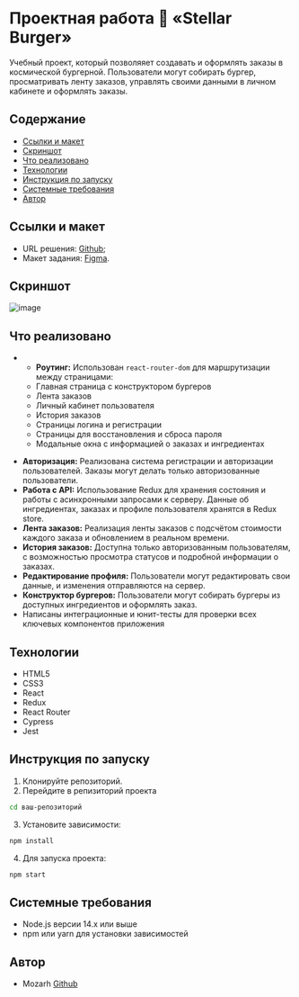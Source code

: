 # Проектная работа 🍔 «Stellar Burger»
Учебный проект, который позволяяет создавать и оформлять заказы в космической бургерной. Пользователи могут собирать бургер, просматривать ленту заказов, управлять своими данными в личном кабинете и оформлять заказы.

## Содержание
* [Cсылки и макет](#ссылки-и-макет)
* [Скриншот](#скриншот)
* [Что реализовано](#что-реализовано)
* [Технологии](#технологии)
* [Инструкция по запуску](#инструкция-по-запуску)
* [Системные требования](#системные-требования)
* [Автор](#автор)

## Ссылки и макет
* URL решения: [Github](https://github.com/Mozarh/stellar-burgers);
* Макет задания: [Figma](https://www.figma.com/design/UuC07QYEfmogQuPe6gQDql/React-Fullstack_-%D0%9F%D1%80%D0%BE%D0%B5%D0%BA%D1%82%D0%BD%D1%8B%D0%B5-%D0%B7%D0%B0%D0%B4%D0%B0%D1%87%D0%B8--3-%D0%BC%D0%B5%D1%81%D1%8F%D1%86%D0%B0-_external_link--Copy-?node-id=849-1002&t=mXM8zwKkuaYlPbYE-1).
  
## Скриншот
![image](https://github.com/user-attachments/assets/3d53be44-e040-410d-b97c-5a7c109d5f14)

## Что реализовано
* - **Роутинг:** Использован `react-router-dom` для маршрутизации между страницами:
  - Главная страница с конструктором бургеров
  - Лента заказов
  - Личный кабинет пользователя
  - История заказов
  - Страницы логина и регистрации
  - Страницы для восстановления и сброса пароля
  - Модальные окна с информацией о заказах и ингредиентах
- **Авторизация:** Реализована система регистрации и авторизации пользователей. Заказы могут делать только авторизованные пользователи.
- **Работа с API:** Использование Redux для хранения состояния и работы с асинхронными запросами к серверу. Данные об ингредиентах, заказах и профиле пользователя хранятся в Redux store.
- **Лента заказов:** Реализация ленты заказов с подсчётом стоимости каждого заказа и обновлением в реальном времени.
- **История заказов:** Доступна только авторизованным пользователям, с возможностью просмотра статусов и подробной информации о заказах.
- **Редактирование профиля:** Пользователи могут редактировать свои данные, и изменения отправляются на сервер.
- **Конструктор бургеров:** Пользователи могут собирать бургеры из доступных ингредиентов и оформлять заказ.
- Написаны интеграционные и юнит-тесты для проверки всех ключевых компонентов приложения

## Технологии
* HTML5
* CSS3
* React
* Redux
* React Router
* Cypress
* Jest

## Инструкция по запуску
1)  Клонируйте репозиторий.
2)  Перейдите в репизиторий проекта
 ```bash
cd ваш-репозиторий
  ```
3) Установите зависимости:
 ```bash
npm install
  ```
4) Для запуска проекта:
 ```bash
npm start
  ```

## Системные требования
* Node.js версии 14.x или выше
* npm или yarn для установки зависимостей

## Автор
* Mozarh [Github](https://github.com/Mozarh)
